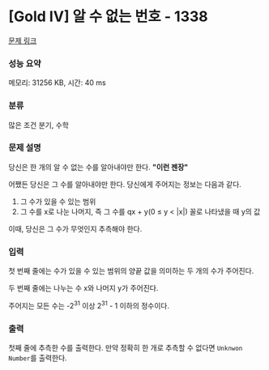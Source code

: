 # [Gold IV] 알 수 없는 번호 - 1338 

[문제 링크](https://www.acmicpc.net/problem/1338) 

### 성능 요약

메모리: 31256 KB, 시간: 40 ms

### 분류

많은 조건 분기, 수학

### 문제 설명

<p>당신은 한 개의 알 수 없는 수를 알아내야만 한다. <strong>"이런 젠장"</strong></p>

<p>어쨌든 당신은 그 수를 알아내야만 한다. 당신에게 주어지는 정보는 다음과 같다.</p>

<ol>
	<li>그 수가 있을 수 있는 범위</li>
	<li>그 수를 x로 나눈 나머지, 즉 그 수를 qx + y(0 ≤ y < |x|) 꼴로 나타냈을 때 y의 값</li>
</ol>

<p>이때, 당신은 그 수가 무엇인지 추측해야 한다.</p>

### 입력 

 <p>첫 번째 줄에는 수가 있을 수 있는 범위의 양끝 값을 의미하는 두 개의 수가 주어진다.</p>

<p>두 번째 줄에는 나누는 수 x와 나머지 y가 주어진다.</p>

<p>주어지는 모든 수는 -2<sup>31</sup> 이상 2<sup>31</sup> - 1 이하의 정수이다.</p>

### 출력 

 <p>첫째 줄에 추측한 수를 출력한다. 만약 정확히 한 개로 추측할 수 없다면 <code>Unknwon Number</code>를 출력한다.</p>

